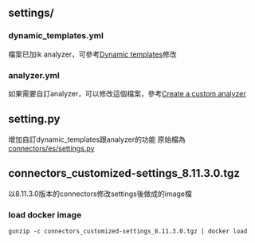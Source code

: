 ## settings/
### dynamic_templates.yml
檔案已加ik analyzer，可參考[Dynamic templates](https://www.elastic.co/guide/en/elasticsearch/reference/current/dynamic-templates.html)修改

### analyzer.yml
如果需要自訂analyzer，可以修改這個檔案，參考[Create a custom analyzer](https://www.elastic.co/guide/en/elasticsearch/reference/current/analysis-custom-analyzer.html#analysis-custom-analyzer)

## setting.py
增加自訂dynamic_templates跟analyzer的功能
原始檔為[connectors/es/settings.py](https://github.com/elastic/connectors/blob/v8.11.3.0/connectors/es/settings.py)

## connectors_customized-settings_8.11.3.0.tgz
以8.11.3.0版本的connectors修改settings後做成的image檔
### load docker image
```
gunzip -c connectors_customized-settings_8.11.3.0.tgz | docker load
```